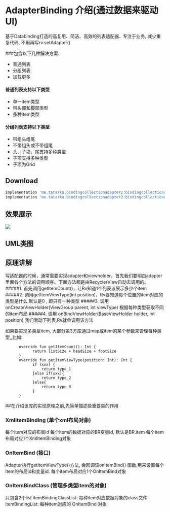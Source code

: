 # AdapterBinding 介绍(通过数据来驱动UI)
基于Databinding打造的高复用、简洁、高效的列表适配器.. 专注于业务, 减少重复代码, 不用再写rv.setAdapter()

###包含以下几种解决方案.
* 普通列表
* 分组列表
* 加载更多

#### 普通列表支持以下类型
* 单一item类型
* 带头部和脚部类型
*  多种item类型

#### 分组列表支持以下类型
* 带组头组尾
* 不带组头或不带组尾
* 头、子项、尾支持多种类型
* 子项支持多种类型
* 子项为Grid

## Download
```groovy
implementation 'me.tatarka.bindingcollectionadapter2:bindingcollectionadapter:3.1.1'
implementation 'me.tatarka.bindingcollectionadapter2:bindingcollectionadapter-recyclerview:3.1.1'
```
## 效果展示
![](https://github.com/luoxiong94/adapter-databinding/blob/master/pic/merge.png?raw=true)

## UML类图

## 原理讲解
写适配器的时候，通常需要实现adapter和viewholder，首先我们要明白adapter里面各个方法的调用顺序。下面方法都是由RecyclerView自动去调用的。
#####1.  首先调用getItemCount()，让Rv知道1个列表该展示多少个item
#####2.  调用getItemViewType(int position)，Rv要知道每个位置的item对应的类型是什么.默认是0 , 即只有一种类型
#####3.  调用 onCreateViewHolder(ViewGroup parent, int viewType) 根据每种类型获取不同的item布局
#####4.  调用 onBindViewHolder(BaseViewHolder holder, int position)  我们滑动下列表,Rv就会调用该方法

如果要实现多类型item, 大部分第3方库通过map或item的某个参数来管理每种类型,,比如:
```
	  override fun getItemCount(): Int {
            return listSize + headSize + footSize
      }
	  override fun getItemViewType(position: Int): Int {
            if (xxx) {
                return type_1
            }else if(xxx){
                return type_2
            }else{
                return type_3
            }
      }
```
##在介绍该库的实现原理之前,先简单描述些重要类的作用
### XmlItemBinding (单个xml布局对象)
每个item对应的布局id
每个item的数据对应的BR变量id, 默认是BR.item
每个item布局对应1个XmlItemBinding对象

### OnItemBind (接口)
Adapter执行getItemViewType()方法, 会回调该onItemBind() 函数,用来设置每个Item的布局id和变量id.
每个item布局对应1个OnItemBind对象

### OnItemBindClass (管理多类型item的对象)
只包含2个list
itemBindingClassList:  每种item对应数据对象的class文件
itemBindingList: 每种item对应的 OnItemBind 对象










